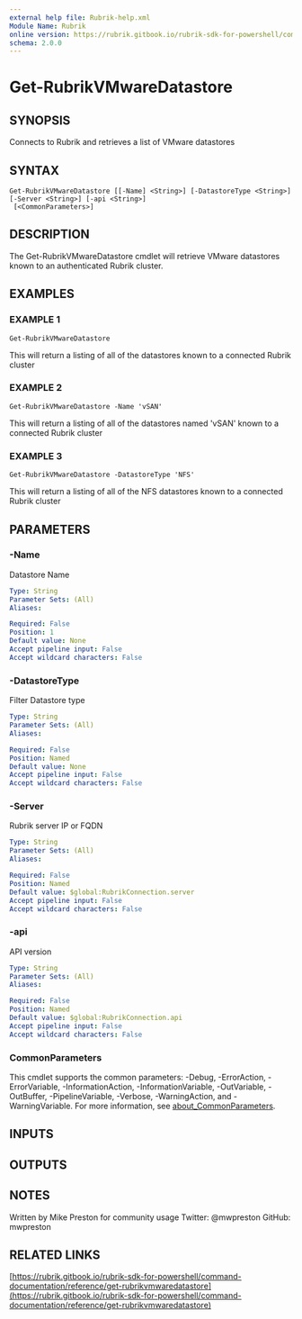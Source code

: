 ```yaml
---
external help file: Rubrik-help.xml
Module Name: Rubrik
online version: https://rubrik.gitbook.io/rubrik-sdk-for-powershell/command-documentation/reference/get-rubrikvmwaredatastore
schema: 2.0.0
---
```


# Get-RubrikVMwareDatastore

## SYNOPSIS
Connects to Rubrik and retrieves a list of VMware datastores

## SYNTAX

```
Get-RubrikVMwareDatastore [[-Name] <String>] [-DatastoreType <String>] [-Server <String>] [-api <String>]
 [<CommonParameters>]
```

## DESCRIPTION
The Get-RubrikVMwareDatastore cmdlet will retrieve VMware datastores known to an authenticated Rubrik cluster.

## EXAMPLES

### EXAMPLE 1
```
Get-RubrikVMwareDatastore
```

This will return a listing of all of the datastores known to a connected Rubrik cluster

### EXAMPLE 2
```
Get-RubrikVMwareDatastore -Name 'vSAN'
```

This will return a listing of all of the datastores named 'vSAN' known to a connected Rubrik cluster

### EXAMPLE 3
```
Get-RubrikVMwareDatastore -DatastoreType 'NFS'
```

This will return a listing of all of the NFS datastores known to a connected Rubrik cluster

## PARAMETERS

### -Name
Datastore Name

```yaml
Type: String
Parameter Sets: (All)
Aliases:

Required: False
Position: 1
Default value: None
Accept pipeline input: False
Accept wildcard characters: False
```

### -DatastoreType
Filter Datastore type

```yaml
Type: String
Parameter Sets: (All)
Aliases:

Required: False
Position: Named
Default value: None
Accept pipeline input: False
Accept wildcard characters: False
```

### -Server
Rubrik server IP or FQDN

```yaml
Type: String
Parameter Sets: (All)
Aliases:

Required: False
Position: Named
Default value: $global:RubrikConnection.server
Accept pipeline input: False
Accept wildcard characters: False
```

### -api
API version

```yaml
Type: String
Parameter Sets: (All)
Aliases:

Required: False
Position: Named
Default value: $global:RubrikConnection.api
Accept pipeline input: False
Accept wildcard characters: False
```

### CommonParameters
This cmdlet supports the common parameters: -Debug, -ErrorAction, -ErrorVariable, -InformationAction, -InformationVariable, -OutVariable, -OutBuffer, -PipelineVariable, -Verbose, -WarningAction, and -WarningVariable. For more information, see [about_CommonParameters](http://go.microsoft.com/fwlink/?LinkID=113216).

## INPUTS

## OUTPUTS

## NOTES
Written by Mike Preston for community usage
Twitter: @mwpreston
GitHub: mwpreston

## RELATED LINKS

[https://rubrik.gitbook.io/rubrik-sdk-for-powershell/command-documentation/reference/get-rubrikvmwaredatastore](https://rubrik.gitbook.io/rubrik-sdk-for-powershell/command-documentation/reference/get-rubrikvmwaredatastore)

